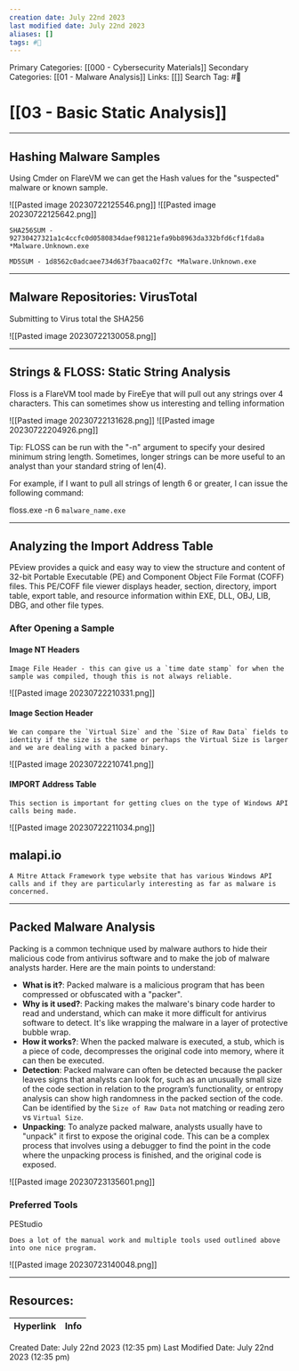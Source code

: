 ```yaml
---
creation date: July 22nd 2023
last modified date: July 22nd 2023
aliases: []
tags: #📖
---
```


Primary Categories: [[000 - Cybersecurity Materials]]
Secondary Categories: [[01 - Malware Analysis]]
Links: [[]] 
Search Tag: #📖  

# [[03 - Basic Static Analysis]]  

---
## Hashing Malware Samples

Using Cmder on FlareVM we can get the Hash values for the "suspected" malware or known sample.

![[Pasted image 20230722125546.png]]
![[Pasted image 20230722125642.png]]

```text
SHA256SUM - 92730427321a1c4ccfc0d0580834daef98121efa9bb8963da332bfd6cf1fda8a *Malware.Unknown.exe

MD5SUM - 1d8562c0adcaee734d63f7baaca02f7c *Malware.Unknown.exe
```

---
## Malware Repositories: VirusTotal

Submitting to Virus total the SHA256

![[Pasted image 20230722130058.png]]

---
##  Strings & FLOSS: Static String Analysis

Floss is a FlareVM tool made by FireEye that will pull out any strings over 4 characters.
	This can sometimes show us interesting and telling information

![[Pasted image 20230722131628.png]]
![[Pasted image 20230722204926.png]]

Tip: FLOSS can be run with the "-n" argument to specify your desired minimum string length. Sometimes, longer strings can be more useful to an analyst than your standard string of len(4).

For example, if I want to pull all strings of length 6 or greater, I can issue the following command:

floss.exe -n 6 `malware_name.exe`

---
## Analyzing the Import Address Table

PEview provides a quick and easy way to view the structure and content of 32-bit Portable Executable (PE) and Component Object File Format (COFF) files. This PE/COFF file viewer displays header, section, directory, import table, export table, and resource information within EXE, DLL, OBJ, LIB, DBG, and other file types.

### After Opening a Sample

#### Image NT Headers
	Image File Header - this can give us a `time date stamp` for when the sample was compiled, though this is not always reliable.

![[Pasted image 20230722210331.png]]

#### Image Section Header
	We can compare the `Virtual Size` and the `Size of Raw Data` fields to identity if the size is the same or perhaps the Virtual Size is larger and we are dealing with a packed binary.

![[Pasted image 20230722210741.png]]

#### IMPORT Address Table
	This section is important for getting clues on the type of Windows API calls being made. 

![[Pasted image 20230722211034.png]]

## malapi.io 
	A Mitre Attack Framework type website that has various Windows API calls and if they are particularly interesting as far as malware is concerned.

---
## Packed Malware Analysis

Packing is a common technique used by malware authors to hide their malicious code from antivirus software and to make the job of malware analysts harder. Here are the main points to understand:
- **What is it?**: Packed malware is a malicious program that has been compressed or obfuscated with a "packer".
- **Why is it used?**: Packing makes the malware's binary code harder to read and understand, which can make it more difficult for antivirus software to detect. It's like wrapping the malware in a layer of protective bubble wrap.
- **How it works?**: When the packed malware is executed, a stub, which is a piece of code, decompresses the original code into memory, where it can then be executed.
- **Detection**: Packed malware can often be detected because the packer leaves signs that analysts can look for, such as an unusually small size of the code section in relation to the program’s functionality, or entropy analysis can show high randomness in the packed section of the code. Can be identified by the `Size of Raw Data` not matching or reading zero vs `Virtual Size`.
- **Unpacking**: To analyze packed malware, analysts usually have to "unpack" it first to expose the original code. This can be a complex process that involves using a debugger to find the point in the code where the unpacking process is finished, and the original code is exposed.

![[Pasted image 20230723135601.png]]
 

### Preferred Tools

PEStudio

	Does a lot of the manual work and multiple tools used outlined above into one nice program. 

![[Pasted image 20230723140048.png]]









___

## Resources:

| Hyperlink | Info |
| --------- | ---- |


Created Date: July 22nd 2023 (12:35 pm) 
Last Modified Date: July 22nd 2023 (12:35 pm)
